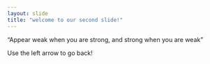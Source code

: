 ```yaml
---
layout: slide
title: "welcome to our second slide!"
---
```

“Appear weak when you are strong, and strong when you are weak”

Use the left arrow to go back!
